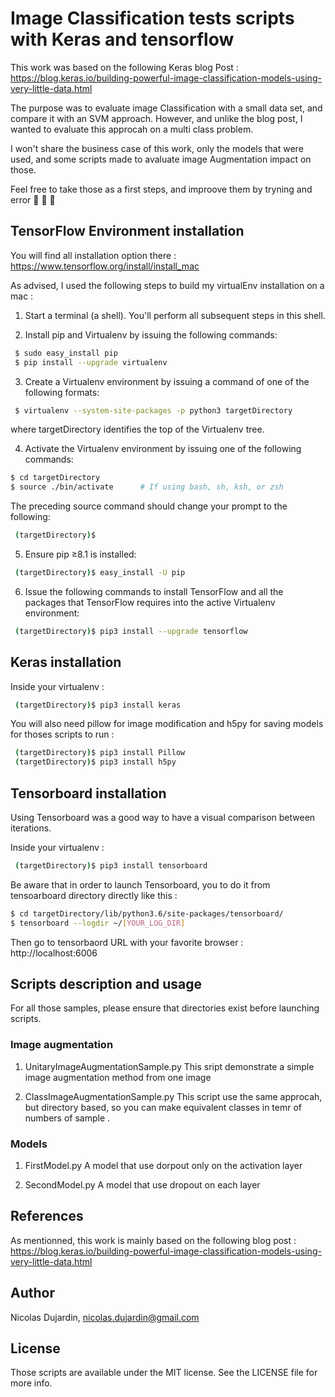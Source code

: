 # Image Classification tests scripts with Keras and tensorflow

This work was based on the following Keras blog Post : 
https://blog.keras.io/building-powerful-image-classification-models-using-very-little-data.html


The purpose was to evaluate image Classification with a small data set, and compare it with an SVM approach.
However, and unlike the blog post, I wanted to evaluate this approcah on a multi class problem.

I won't share the business case of this work, only the models that were used, and some scripts made to avaluate image Augmentation impact on those.

Feel free to take those as a first steps, and improove them by tryning and error :see_no_evil: :hear_no_evil: :speak_no_evil: 


## TensorFlow Environment installation

You will find all installation option there : 
https://www.tensorflow.org/install/install_mac

As advised, I used the following steps to build my virtualEnv installation on a mac : 

1. Start a terminal (a shell). You'll perform all subsequent steps in this shell.

2. Install pip and Virtualenv by issuing the following commands:

```bash
 $ sudo easy_install pip
 $ pip install --upgrade virtualenv 
 ```

3. Create a Virtualenv environment by issuing a command of one of the following formats:

```bash
 $ virtualenv --system-site-packages -p python3 targetDirectory 
```

where targetDirectory identifies the top of the Virtualenv tree.

4. Activate the Virtualenv environment by issuing one of the following commands:

```bash
$ cd targetDirectory
$ source ./bin/activate      # If using bash, sh, ksh, or zsh
```

The preceding source command should change your prompt to the following:

```bash
 (targetDirectory)$ 
```

5. Ensure pip ≥8.1 is installed:
```bash
 (targetDirectory)$ easy_install -U pip
 ```

6. Issue the following commands to install TensorFlow and all the packages that TensorFlow requires into the active Virtualenv environment:

```bash
 (targetDirectory)$ pip3 install --upgrade tensorflow 
 ```

## Keras installation

Inside your virtualenv :

```bash
 (targetDirectory)$ pip3 install keras 
```

You will also need pillow for image modification and h5py for saving models for thoses scripts to run :

```bash
 (targetDirectory)$ pip3 install Pillow
 (targetDirectory)$ pip3 install h5py
```

## Tensorboard installation

Using Tensorboard was a good way to have a visual comparison between iterations. 

Inside your virtualenv :

```bash
 (targetDirectory)$ pip3 install tensorboard 
 ```

Be aware that in order to launch Tensorboard, you to do it from tensoarboard directory directly like this :

```bash
$ cd targetDirectory/lib/python3.6/site-packages/tensorboard/
$ tensorboard --logdir ~/[YOUR_LOG_DIR]
 ```

Then go to tensorbaord URL with your favorite browser :  http://localhost:6006 


## Scripts description and usage

For all those samples, please ensure that directories exist before launching scripts.

### Image augmentation

1. UnitaryImageAugmentationSample.py
This sript demonstrate a simple image augmentation method from one image

2. ClassImageAugmentationSample.py
This script use the same approcah, but directory based, so you can make equivalent classes in temr of numbers of sample .


### Models

1. FirstModel.py
A model that use dorpout only on the activation layer

2. SecondModel.py
A model that use dropout on each layer


## References

As mentionned, this work is mainly based on the following blog post : 
https://blog.keras.io/building-powerful-image-classification-models-using-very-little-data.html


## Author

Nicolas Dujardin, nicolas.dujardin@gmail.com

## License

Those scripts are  available under the MIT license. See the LICENSE file for more info.

